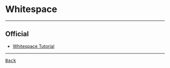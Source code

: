 # Whitespace

---

## Official

- [Whitespace Tutorial](https://web.archive.org/web/20150618184706/http://compsoc.dur.ac.uk/whitespace/tutorial.php)

---

[<kbd> Back </kbd>](./readme.md)
